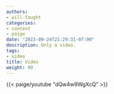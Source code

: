 ```yaml
---
authors:
- will-faught
categories:
- content
- paige
date: "2023-09-24T21:29:31-07:00"
description: Only a video.
tags:
- video
title: Video
weight: 90
---
```


{{< paige/youtube "dQw4w9WgXcQ" >}}
